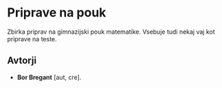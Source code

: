 Priprave na pouk
=========================

Zbirka priprav na gimnazijski pouk matematike. Vsebuje tudi nekaj vaj kot priprave na teste.

## Avtorji
  - **Bor Bregant** \[aut, cre\].